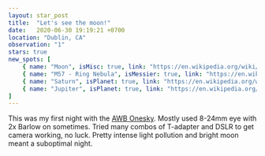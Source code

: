 ```yaml
---
layout: star_post
title:  "Let's see the moon!"
date:   2020-06-30 19:19:21 +0700
location: "Dublin, CA"
observation: "1"
stars: true
new_spots: [
    { name: "Moon", isMisc: true, link: "https://en.wikipedia.org/wiki/Moon", bestPhoto: "/Day18#moon", bestPhotoDate: "July 25, 2020", bestPhotoDevice: "ZWO ASI 120MM-S" }, 
    { name: "M57 - Ring Nebula", isMessier: true, link: "https://en.wikipedia.org/wiki/Ring_Nebula", date: "June 30, 2020" },
    { name: "Saturn", isPlanet: true, link: "https://en.wikipedia.org/wiki/Saturn", date: "June 30, 2020" , bestPhoto: "/Day18#saturn", bestPhotoDate: "July 25, 2020", bestPhotoDevice: "ZWO ASI 120MM-S" }, 
    { name: "Jupiter", isPlanet: true, link: "https://en.wikipedia.org/wiki/Jupiter", date: "June 30, 2020", bestPhoto: "/Day17#target-1-jupiter", bestPhotoDate: "July 24, 2020", bestPhotoDevice: "ZWO ASI 120MM-S" }
]
---
```


This was my first night with the [AWB Onesky](https://shop.astronomerswithoutborders.org/products/awb-onesky-reflector-telescope). Mostly used 8-24mm eye with 2x Barlow on sometimes. Tried many combos of T-adapter and DSLR to get camera working, no luck. Pretty intense light pollution and bright moon meant a suboptimal night.